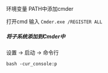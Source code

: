 环境变量 PATH中添加cmder

打开cmd 输入 `Cmder.exe /REGISTER ALL`

##### 将子系统添加到Cmder中

设置 -> 启动 -> 命令行

`bash -cur_console:p`

